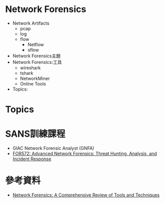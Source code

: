 # Network Forensics
- Network Artifacts
  - pcap
  - log
  - flow
    - Netflow
    - sflow  
- Network Forensics主題
- Network Forensics:工具
  - wireshark
  - tshark
  - NetworkMiner
  - Online Tools
- Topics:

# Topics

# SANS訓練課程
- GIAC Network Forensic Analyst (GNFA)
- [FOR572: Advanced Network Forensics: Threat Hunting, Analysis, and Incident Response](https://www.sans.org/cyber-security-courses/advanced-network-forensics-threat-hunting-incident-response/)
# 參考資料
- [Network Forensics: A Comprehensive Review of Tools and Techniques](https://www.researchgate.net/publication/351998718_Network_Forensics_A_Comprehensive_Review_of_Tools_and_Techniques)
